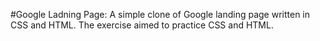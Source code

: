 #Google Ladning Page: A simple clone of Google landing page written in CSS and HTML. The exercise aimed to practice CSS and HTML.  
